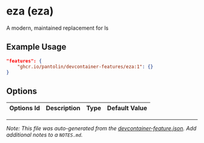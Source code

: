 
# eza (eza)

 A modern, maintained replacement for ls

## Example Usage

```json
"features": {
    "ghcr.io/pantolin/devcontainer-features/eza:1": {}
}
```

## Options

| Options Id | Description | Type | Default Value |
|-----|-----|-----|-----|




---

_Note: This file was auto-generated from the [devcontainer-feature.json](https://github.com/pantolin/devcontainer-features/blob/main/src/eza/devcontainer-feature.json).  Add additional notes to a `NOTES.md`._
